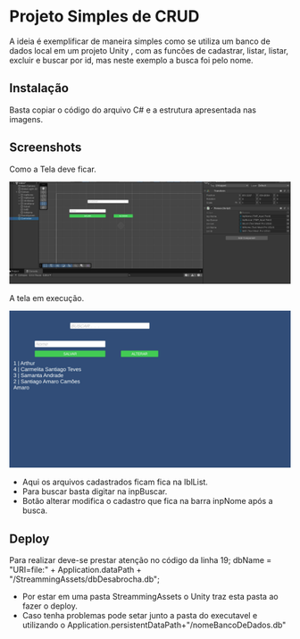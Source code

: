
# Projeto Simples de CRUD 

A ideia é exemplificar de maneira simples como se utiliza um banco de dados local em um projeto Unity , com as funcões de cadastrar, listar, listar, excluir e buscar por id, mas neste exemplo a busca foi pelo nome.


## Instalação

Basta copiar o código do arquivo C# e a estrutura apresentada nas imagens.


    
## Screenshots

Como a Tela deve ficar.

![Tela de Desenvolvimento](https://github.com/arthurbits/Unity-Simple-Crud/blob/416e090415d3f2131a2334c21b3a0fc2db380f28/TelaUnity.png)

A tela em execução.

![Tela de Execução](https://github.com/arthurbits/Unity-Simple-Crud/blob/416e090415d3f2131a2334c21b3a0fc2db380f28/TelaBasica.png)

* Aqui os arquivos cadastrados ficam fica na lblList.   
* Para buscar basta digitar na inpBuscar.
* Botão alterar modifica o cadastro que fica na barra inpNome após a busca.

## Deploy

Para realizar deve-se prestar atenção no código da linha 19;
dbName = "URI=file:" + Application.dataPath + "/StreammingAssets/dbDesabrocha.db";

* Por estar em uma pasta StreammingAssets o Unity traz esta pasta ao fazer o deploy.
* Caso tenha problemas pode setar junto a pasta do executavel e utilizando o Application.persistentDataPath+"/nomeBancoDeDados.db"
